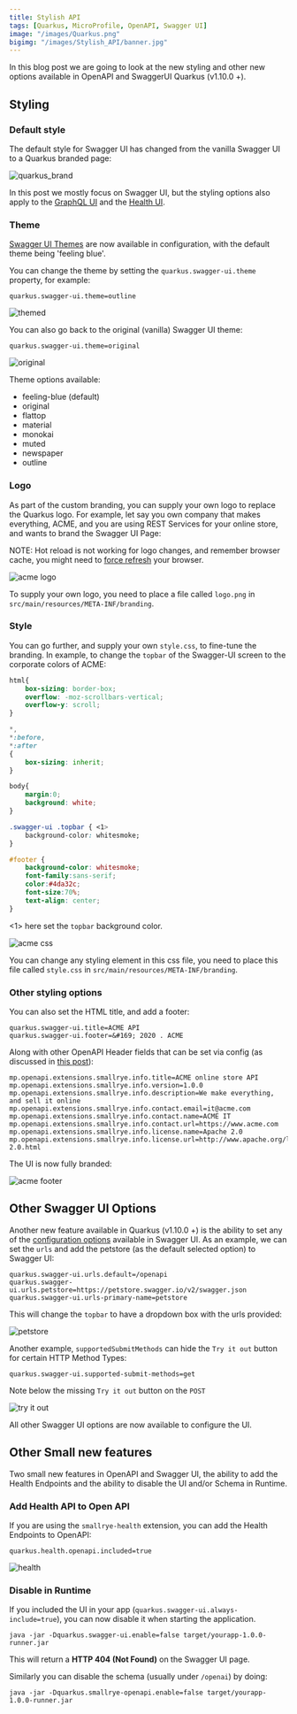 ```yaml
---
title: Stylish API
tags: [Quarkus, MicroProfile, OpenAPI, Swagger UI]
image: "/images/Quarkus.png"
bigimg: "/images/Stylish_API/banner.jpg"
---
```


In this blog post we are going to look at the new styling and other new options available in OpenAPI and SwaggerUI Quarkus (v1.10.0 +).

## Styling

### Default style

The default style for Swagger UI has changed from the vanilla Swagger UI to a Quarkus branded page:

![quarkus_brand](/images/Stylish_API/quarkus_brand.png)

In this post we mostly focus on Swagger UI, but the styling options also apply to the [GraphQL UI](https://quarkus.io/guides/microprofile-graphql#graphiql-ui) and the [Health UI](https://quarkus.io/guides/microprofile-health#health-ui).

### Theme

[Swagger UI Themes](https://ostranme.github.io/swagger-ui-themes/) are now available in configuration, with the default theme being 'feeling blue'.

You can change the theme by setting the `quarkus.swagger-ui.theme` property, for example:

```properties
quarkus.swagger-ui.theme=outline
```

![themed](/images/Stylish_API/themed.png)

You can also go back to the original (vanilla) Swagger UI theme:

```properties
quarkus.swagger-ui.theme=original
```

![original](/images/Stylish_API/original.png)

Theme options available:

* feeling-blue (default)
* original
* flattop
* material
* monokai
* muted
* newspaper
* outline

### Logo

As part of the custom branding, you can supply your own logo to replace the Quarkus logo. For example, let say you own company that makes everything, ACME, and you are using REST Services for your online store, and wants to brand the Swagger UI Page:

NOTE: Hot reload is not working for logo changes, and remember browser cache, you might need to [force refresh](https://refreshyourcache.com/en/cache/) your browser.

![acme logo](/images/Stylish_API/acme_logo.png)

To supply your own logo, you need to place a file called `logo.png` in `src/main/resources/META-INF/branding`.

### Style

You can go further, and supply your own `style.css`, to fine-tune the branding. In example, to change the `topbar` of the Swagger-UI screen to the corporate colors of ACME:

```css
html{
    box-sizing: border-box;
    overflow: -moz-scrollbars-vertical;
    overflow-y: scroll;
}

*,
*:before,
*:after
{
    box-sizing: inherit;
}

body{
    margin:0;
    background: white;
}

.swagger-ui .topbar { <1>
    background-color: whitesmoke;
}

#footer {
    background-color: whitesmoke;
    font-family:sans-serif;
    color:#4da32c;
    font-size:70%;
    text-align: center;
}
```

<1> here set the `topbar` background color.

![acme css](/images/Stylish_API/acme_css.png)

You can change any styling element in this css file, you need to place this file called `style.css` in `src/main/resources/META-INF/branding`.

### Other styling options

You can also set the HTML title, and add a footer:

```properties
quarkus.swagger-ui.title=ACME API
quarkus.swagger-ui.footer=&#169; 2020 . ACME
```

Along with other OpenAPI Header fields that can be set via config (as discussed in [this post](/post/openapi_for_everyone/)):

```properties
mp.openapi.extensions.smallrye.info.title=ACME online store API
mp.openapi.extensions.smallrye.info.version=1.0.0
mp.openapi.extensions.smallrye.info.description=We make everything, and sell it online
mp.openapi.extensions.smallrye.info.contact.email=it@acme.com
mp.openapi.extensions.smallrye.info.contact.name=ACME IT
mp.openapi.extensions.smallrye.info.contact.url=https://www.acme.com
mp.openapi.extensions.smallrye.info.license.name=Apache 2.0
mp.openapi.extensions.smallrye.info.license.url=http://www.apache.org/licenses/LICENSE-2.0.html
```

The UI is now fully branded:

![acme footer](/images/Stylish_API/acme_footer.png)

## Other Swagger UI Options

Another new feature available in Quarkus (v1.10.0 +) is the ability to set any of the [configuration options](https://swagger.io/docs/open-source-tools/swagger-ui/usage/configuration/) available in Swagger UI. As an example, we can set the `urls` and add the petstore (as the default selected option) to Swagger UI:

```properties
quarkus.swagger-ui.urls.default=/openapi
quarkus.swagger-ui.urls.petstore=https://petstore.swagger.io/v2/swagger.json
quarkus.swagger-ui.urls-primary-name=petstore
```

This will change the `topbar` to have a dropdown box with the urls provided:

![petstore](/images/Stylish_API/petstore.png)

Another example, `supportedSubmitMethods` can hide the `Try it out` button for certain HTTP Method Types:

```properties
quarkus.swagger-ui.supported-submit-methods=get
```

Note below the missing `Try it out` button on the `POST`

![try it out](/images/Stylish_API/tryitout.png)

All other Swagger UI options are now available to configure the UI.

## Other Small new features

Two small new features in OpenAPI and Swagger UI, the ability to add the Health Endpoints and the ability to disable the UI and/or Schema in Runtime.

### Add Health API to Open API

If you are using the `smallrye-health` extension, you can add the Health Endpoints to OpenAPI:

```properties
quarkus.health.openapi.included=true
```

![health](/images/Stylish_API/health.png)

### Disable in Runtime

If you included the UI in your app (`quarkus.swagger-ui.always-include=true`), you can now disable it when starting the application.

```
java -jar -Dquarkus.swagger-ui.enable=false target/yourapp-1.0.0-runner.jar
```

This will return a **HTTP 404 (Not Found)** on the Swagger UI page.

Similarly you can disable the schema (usually under `/openai`) by doing:

```
java -jar -Dquarkus.smallrye-openapi.enable=false target/yourapp-1.0.0-runner.jar
```
